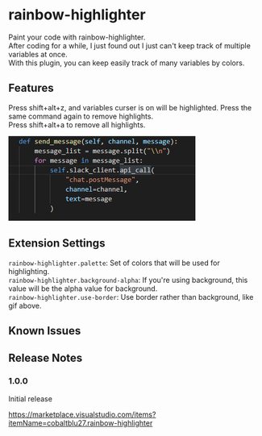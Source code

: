 # rainbow-highlighter

Paint your code with rainbow-highlighter.  
After coding for a while, I just found out I just can't keep track of multiple variables at once.  
With this plugin, you can keep easily track of many variables by colors.

## Features

Press shift+alt+z, and variables curser is on will be highlighted. Press the same command again to remove highlights.  
Press shift+alt+a to remove all highlights.

![img](./example.gif)

## Extension Settings

`rainbow-highlighter.palette`: Set of colors that will be used for highlighting.  
`rainbow-highlighter.background-alpha`: If you're using background, this value will be the alpha value for background.  
`rainbow-highlighter.use-border`: Use border rather than background, like gif above.

## Known Issues

## Release Notes

### 1.0.0

Initial release


https://marketplace.visualstudio.com/items?itemName=cobaltblu27.rainbow-highlighter  
